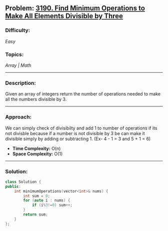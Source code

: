 ## Problem: [3190. Find Minimum Operations to Make All Elements Divisible by Three](https://leetcode.com/problems/find-minimum-operations-to-make-all-elements-divisible-by-three/)

### Difficulty:
*Easy*

### Topics:
*Array | Math*

---

### Description:
Given an array of integers return the number of operations needed to make all the numbers divisible by 3.

---

### Approach:
We can simply check of divisibilty and add 1 to number of operations if its not divisble because if a number is not divisible by 3 be can make it divisible simply by adding or subtracting 1. (Ex- 4 - 1 = 3 and 5 + 1 = 6)
- **Time Complexity:** O(n)
- **Space Complexity:** O(1)

---

### Solution:
```cpp
class Solution {
public:
    int minimumOperations(vector<int>& nums) {
        int sum = 0;
        for (auto i : nums) {
            if (i%3!=0) sum++;
        }
        return sum;
    }
};
```
